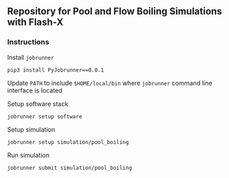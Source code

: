 ## Repository for Pool and Flow Boiling Simulations with Flash-X

### Instructions

Install `jobrunner`

```
pip3 install PyJobrunner==0.0.1
```

Update `PATH` to include `$HOME/local/bin` where `jobrunner` command line interface is located


Setup software stack

```
jobrunner setup software
```

Setup simulation

```
jobrunner setup simulation/pool_boiling
```

Run simulation

```
jobrunner submit simulation/pool_boiling
```
